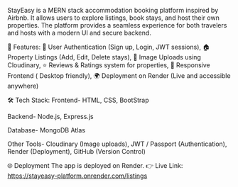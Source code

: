 StayEasy is a MERN stack accommodation booking platform inspired by Airbnb. It allows users to explore listings, book stays, and host their own properties. The platform provides a seamless experience for both travelers and hosts with a modern UI and secure backend.

🚀 Features:
🔑 User Authentication (Sign up, Login, JWT sessions),
🏠 Property Listings (Add, Edit, Delete stays),
📸 Image Uploads using Cloudinary,
⭐ Reviews & Ratings system for properties,
🎨 Responsive Frontend ( Desktop friendly),
🌍 Deployment on Render (Live and accessible anywhere)

🛠️ Tech Stack:
Frontend-
HTML,
CSS,
BootStrap

Backend-
Node.js,
Express.js

Database-
MongoDB Atlas

Other Tools-
Cloudinary (Image uploads),
JWT / Passport (Authentication),
Render (Deployment),
GitHub (Version Control)


🌐 Deployment
The app is deployed on Render.
👉 Live Link: https://stayeasy-platform.onrender.com/listings


